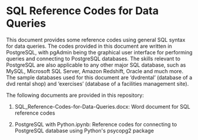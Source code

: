 # SQL Reference Codes for Data Queries

This document provides some reference codes using general SQL syntax for data queries. The codes provided in this document are written in PostgreSQL, with pgAdmin being the graphical user interface for performing queries and connecting to PostgreSQL databases. The skills relevant to PostgreSQL are also applicable to any other major SQL database, such as MySQL, Microsoft SQL Server, Amazon Redshift, Oracle and much more. The sample databases used for this document are ‘dvdrental’ (database of a dvd rental shop) and ‘exercises’ (database of a facilities management site).

The following documents are provided in this repository:

1. SQL_Reference-Codes-for-Data-Queries.docx: Word document for SQL reference codes

2. PostgreSQL with Python.ipynb: Reference codes for connecting to PostgreSQL database using Python's psycopg2 package
